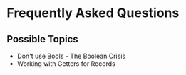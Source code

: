 # Frequently Asked Questions

## Possible Topics

* Don't use Bools - The Boolean Crisis
* Working with Getters for Records



